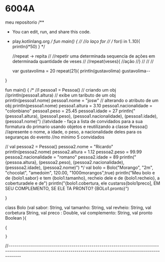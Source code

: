 # 6004A
meu repositorio
/**
 * You can edit, run, and share this code.
 * play.kotlinlang.org
 */
fun main() {
    //
    //o laço for
    //
    /*
    for(i in 1..10){
        println(i*50)
}
    */
    
    //repeat -> repita
    //
    //repetir uma determinada sequencia de ações em determinada quantidade de veses
    //
    //repeat(veses){
    //ação
    //}
    //
    //
    //
    
    var gustavolima = 20 
repeat(21){
    println(gustavolima)
    gustavolima--
    
    
    
}

fun main() {
    /*
    //l pessoa1 = Pessoa() // criando um obj
    //println(pessoa1.altura) // exibe um taributo de um obj
    println(pessoa1.nome)
    pessoa1.nome = "josw" // alterando o atributo de um obj
    println(pessoa1.nome)
    pessoa1.altura = 3.10
    pessoa1.nacionalidade = "colonbiano"
    pessoa1.peso = 25.45
    pessoa1.idade = 27
    println("(pessoa1.altura), (pessoa1.peso), (pessoa1.nacionalidade), (pessoa1.idade), (pessoa1.nome)")
     //atvidade - faça a lista de convidados para a sua formatura do primario usando objetos e reutilizando a classe Pessoa()
     //apresente o nome, a idade, o peso, a nacionalidade deles para os seguranças do evento
     //no minimo 5 convidados
     
     
  // val pessoa2 = Pessoa()
     pessoa2.nome = "Ricardo"
     println(pessoa2.nome) 
     pessoa2.altura = 1.12
    pessoa2.peso =  99.99
     pessoa2.nacionalidade = "romano"
    pessoa2.idade = 89 
    println(" {pessoa.altura}, (pessoa2.peso), (pessoa2.nacionalidade), (pesssoa2.idade), (pessoa2.nome)")
    */
    val bolo = Bolo("Morango", "2m", "chocolat", "amedoim", 120.00, "1000morangos",true)
    println("Meu bolo e de {bolo1.sabor} e tem {bolo1.tamanho}, recheio dele e de {bolo1.recheio}, a coberturadele e de") 
    println("{bolo1.cobertura, ele custarss{bolo1preco], EM SEU COMPLEMENTO, SE ELE TA PRONTO? {BOLo1.pronto}")
    
} 

class Bolo (val sabor: String, val tamanho: String, val revheio: String, val corbetura String, val preco : Double, val complemento: String, val pronto Boolean ){
    














{



   
    
    
     

       
    }      
        


     
    
    
    
    
    
   //------------------------------------------------------------------------------------------------------------------------------------------------------------------   
    
